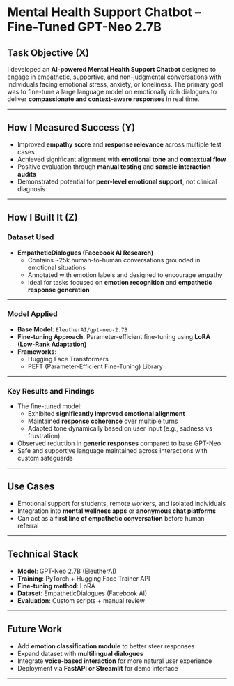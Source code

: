 # Mental Health Support Chatbot – Fine-Tuned GPT-Neo 2.7B

## Task Objective (X)

I developed an **AI-powered Mental Health Support Chatbot** designed to engage in empathetic, supportive, and non-judgmental conversations with individuals facing emotional stress, anxiety, or loneliness. The primary goal was to fine-tune a large language model on emotionally rich dialogues to deliver **compassionate and context-aware responses** in real time.

---

## How I Measured Success (Y)

- Improved **empathy score** and **response relevance** across multiple test cases
- Achieved significant alignment with **emotional tone** and **contextual flow**
- Positive evaluation through **manual testing** and **sample interaction audits**
- Demonstrated potential for **peer-level emotional support**, not clinical diagnosis

---

## How I Built It (Z)

### Dataset Used

- **EmpatheticDialogues (Facebook AI Research)**
  - Contains ~25k human-to-human conversations grounded in emotional situations
  - Annotated with emotion labels and designed to encourage empathy
  - Ideal for tasks focused on **emotion recognition** and **empathetic response generation**

---

### Model Applied

- **Base Model**: `EleutherAI/gpt-neo-2.7B`
- **Fine-tuning Approach**: Parameter-efficient fine-tuning using **LoRA (Low-Rank Adaptation)**
- **Frameworks**: 
  - Hugging Face Transformers
  - PEFT (Parameter-Efficient Fine-Tuning) Library

---

### Key Results and Findings

- The fine-tuned model:
  - Exhibited **significantly improved emotional alignment**
  - Maintained **response coherence** over multiple turns
  - Adapted tone dynamically based on user input (e.g., sadness vs frustration)
- Observed reduction in **generic responses** compared to base GPT-Neo
- Safe and supportive language maintained across interactions with custom safeguards

---

## Use Cases

- Emotional support for students, remote workers, and isolated individuals
- Integration into **mental wellness apps** or **anonymous chat platforms**
- Can act as a **first line of empathetic conversation** before human referral

---

## Technical Stack

- **Model**: GPT-Neo 2.7B (EleutherAI)
- **Training**: PyTorch + Hugging Face Trainer API
- **Fine-tuning method**: LoRA
- **Dataset**: EmpatheticDialogues (Facebook AI)
- **Evaluation**: Custom scripts + manual review

---

## Future Work

- Add **emotion classification module** to better steer responses
- Expand dataset with **multilingual dialogues**
- Integrate **voice-based interaction** for more natural user experience
- Deployment via **FastAPI or Streamlit** for demo interface

---

